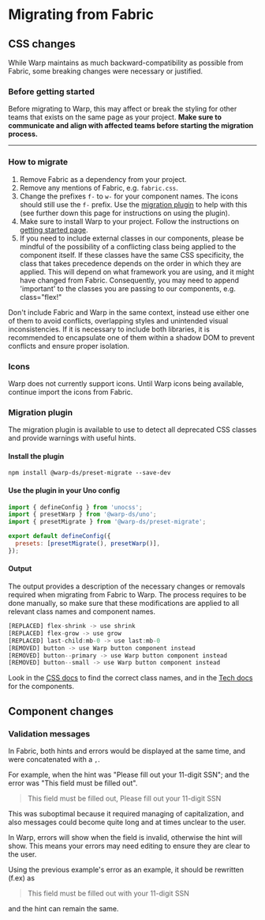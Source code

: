 # Migrating from Fabric

## CSS changes

While Warp maintains as much backward-compatibility as possible from Fabric,
some breaking changes were necessary or justified.

### Before getting started

Before migrating to Warp, this may affect or break the styling for other teams that exists on the same page as your project. **Make sure to communicate and align with affected teams before starting the migration process.**

---

### How to migrate

1. Remove Fabric as a dependency from your project.
2. Remove any mentions of Fabric, e.g. `fabric.css`.
3. Change the prefixes `f-` to `w-` for your component names. The icons should still use the `f-` prefix. Use the [migration plugin](https://github.com/warp-ds/preset-migrate) to help with this (see further down this page for instructions on using the plugin).
4. Make sure to install Warp to your project. Follow the instructions on [getting started page](/getting-started/developers/).
5. If you need to include external classes in our components, please be mindful of the possibility of a conflicting class being applied to the component itself. If these classes have the same CSS specificity, the class that takes precedence depends on the order in which they are applied. This will depend on what framework you are using, and it might have changed from Fabric. Consequently, you may need to append 'important' to the classes you are passing to our components, e.g. class="flex!"

Don't include Fabric and Warp in the same context, instead use either one of them to avoid conflicts, overlapping styles and unintended visual inconsistencies.
If it is necessary to include both libraries, it is recommended to encapsulate one of them within a shadow DOM to prevent conflicts and ensure proper isolation.

### Icons

Warp does not currently support icons. Until Warp icons being available, continue import the icons from Fabric.

### Migration plugin

The migration plugin is available to use to detect all deprecated CSS classes and provide warnings with useful hints.

#### Install the plugin

```shell
npm install @warp-ds/preset-migrate --save-dev
```

#### Use the plugin in your Uno config

```js
import { defineConfig } from 'unocss';
import { presetWarp } from '@warp-ds/uno';
import { presetMigrate } from '@warp-ds/preset-migrate';

export default defineConfig({
  presets: [presetMigrate(), presetWarp()],
});
```

#### Output

The output provides a description of the necessary changes or removals required when migrating from Fabric to Warp. The process requires to be done manually, so make sure that these modifications are applied to all relevant class names and component names.

```js
[REPLACED] flex-shrink -> use shrink
[REPLACED] flex-grow -> use grow
[REPLACED] last-child:mb-0 -> use last:mb-0
[REMOVED] button -> use Warp button component instead
[REMOVED] button--primary -> use Warp button component instead
[REMOVED] button--small -> use Warp button component instead
```

Look in the [CSS docs](https://warp-ds.github.io/css-docs/) to find the correct class names, and in the [Tech docs](https://warp-ds.github.io/tech-docs) for the components.

## Component changes

### Validation messages

In Fabric, both hints and errors would be displayed at the same time, and were concatenated with a `,`.

For example, when the hint was "Please fill out your 11-digit SSN"; and the error was "This field must be filled out".

> This field must be filled out, Please fill out your 11-digit SSN

This was suboptimal because it required managing of capitalization, and also messages could become quite long and at times unclear to the user.

In Warp, errors will show when the field is invalid, otherwise the hint will show. This means your errors may need editing to ensure they are clear to the user.

Using the previous example's error as an example, it should be rewritten (f.ex) as

> This field must be filled out with your 11-digit SSN

and the hint can remain the same.

<!--@include: ../colors.md-->
